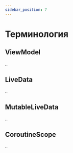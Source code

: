 ```yaml
---
sidebar_position: 7
---
```


# Терминология

## ViewModel

..

## LiveData

..

## MutableLiveData

..

## CoroutineScope

..
